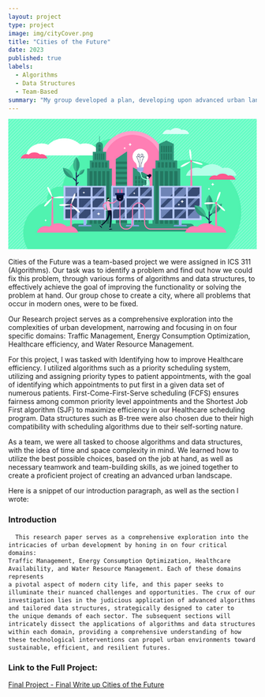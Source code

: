 ```yaml
---
layout: project
type: project
image: img/cityCover.png
title: "Cities of the Future"
date: 2023
published: true
labels:
  - Algorithms
  - Data Structures
  - Team-Based
summary: "My group developed a plan, developing upon advanced urban landscapes with the demand to achieve comprehensive solutions across various domains within a city."
---
```


<img class="img-fluid" src="../img/city.jpg">

Cities of the Future was a team-based project we were assigned in ICS 311 (Algorithms). Our task was to identify a problem and find out how we could fix this problem, through various forms of algorithms and data structures, to effectively achieve the goal of improving the functionality or solving the problem at hand. Our group chose to create a city, where all problems that occur in modern ones, were to be fixed.

Our Research project serves as a comprehensive exploration into the complexities of urban development, narrowing and focusing in on four specific domains: Traffic Management, Energy Consumption Optimization, Healthcare efficiency, and Water Resource Management.

For this project, I was tasked with Identifying how to improve Healthcare efficiency. I utilized algorithms such as a priority scheduling system, utilizing and assigning priority types to patient appointments, with the goal of identifying which appointments to put first in a given data set of numerous patients. First-Come-First-Serve scheduling (FCFS) ensures fairness among common priority level appointments and the Shortest Job First algorithm (SJF) to maximize efficiency in our Healthcare scheduling program. Data structures such as B-tree were also chosen due to their high compatibility with scheduling algorithms due to their self-sorting nature.

As a team, we were all tasked to choose algorithms and data structures, with the idea of time and space complexity in mind. We learned how to utilize the best possible choices, based on the job at hand, as well as necessary teamwork and team-building skills, as we joined together to create a proficient project of creating an advanced urban landscape.

Here is a snippet of our introduction paragraph, as well as the section I wrote:

### Introduction    
```
  This research paper serves as a comprehensive exploration into the intricacies of urban development by honing in on four critical domains:
Traffic Management, Energy Consumption Optimization, Healthcare Availability, and Water Resource Management. Each of these domains represents
a pivotal aspect of modern city life, and this paper seeks to illuminate their nuanced challenges and opportunities. The crux of our
investigation lies in the judicious application of advanced algorithms and tailored data structures, strategically designed to cater to
the unique demands of each sector. The subsequent sections will intricately dissect the applications of algorithms and data structures 
within each domain, providing a comprehensive understanding of how these technological interventions can propel urban environments toward
sustainable, efficient, and resilient futures.
```


### Link to the Full Project:
<a href="https://docs.google.com/document/d/e/2PACX-1vT1aV-625GvINrRIVfCMQr7M-QPbnrhkoZK3DIpbmsGeapiOW7_7SBf6eHSRpsUr1J5wJ6TKgkW6ZBR/pub">Final Project - Final Write up Cities of the Future</a>

